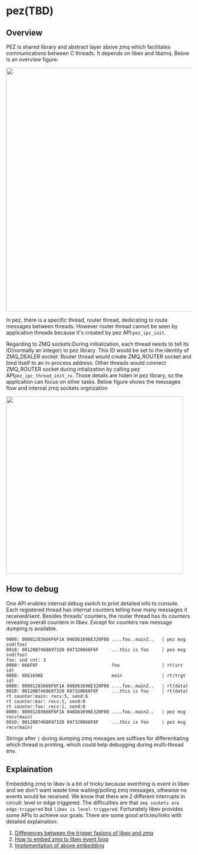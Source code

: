 # pez(TBD)
## Overview
PEZ is shared library and abstract layer above zmq which facilitates communications between C threads. It depends on libev and libzmq. Below is an overview figure:

<img src="https://github.com/showalski/pez/blob/master/pics/pez%20overview.png" width="660">

In pez, there is a specific thread, router thread, dedicating to route messages between threads. However router thread cannot be seen by application threads because it's created by pez API:`pez_ipc_init`. 

Regarding to ZMQ sockets:During initialization, each thread needs to tell its ID(normally an integer) to pez library. This ID would be set to the identity of ZMQ_DEALER socket. Router thread would create ZMQ_ROUTER socket and bind itself to an in-process address. Other threads would connect ZMQ_ROUTER socket during intialization by calling pez API`pez_ipc_thread_init_rx`. Those details are hiden in pez library, so the application can focus on other tasks. Below figure shows the messages flow and internal zmq sockets orgnization

<img src="https://github.com/showalski/pez/blob/master/pics/pez%20internal%20zmq%20sockets.png" width="480">

## How to debug
One API enables internal debug switch to print detailed info to console. Each registered thread has internal counters telling how many messages it received/sent. Besides threads' counters, the router thread has its counters revealing overall counters in libev. Except for counters raw message dumping is available.
```
0000: 08001203666F6F1A 046D61696E320F08 ....foo..main2..   | pez msg snd(foo)
0010: 00120B7468697320 697320666F6F     ...this is foo     | pez msg snd(foo)
foo: snd cnt: 3
0000: 666F6F                            foo                | rt(src id)
0000: 6D61696E                          main               | rt(trgt id)
0000: 08001203666F6F1A 046D61696E320F08 ....foo..main2..   | rt(data)
0010: 00120B7468697320 697320666F6F     ...this is foo     | rt(data)
rt counter:main: recv:5, send:6
rt counter:bar: recv:1, send:0
rt counter:foo: recv:1, send:0
0000: 08001203666F6F1A 046D61696E320F08 ....foo..main2..   | pez msg recv(main)
0010: 00120B7468697320 697320666F6F     ...this is foo     | pez msg recv(main)
```
Strings after `|` during dumping zmq mesages are suffixes for differentiating which thread is printing, which could help debugging during multi-thread env.

## Explaination
Embedding zmq to libev is a bit of tricky because everthing is event in libev and we don't want waste time waiting/polling zmq messages, othewise no events would be received. We know that there are 2 different interrupts in circuit: level or edge triggered. The difficulties are that `zmq sockets are edge-triggered` but `libev is level-triggered`. Fortunately libev provides some APIs to achieve our goals. There are some good articles/links with detailed explaination:

1. [Differences between the trigger fasions of libev and zmq](https://funcptr.net/2012/09/10/zeromq---edge-triggered-notification/)
2. [How to embed zmq to libev event loop](https://funcptr.net/2013/04/20/embedding-zeromq-in-the-libev-event-loop/)
3. [Implementation of above embedding](https://github.com/pijyoi/zmq_libev)

